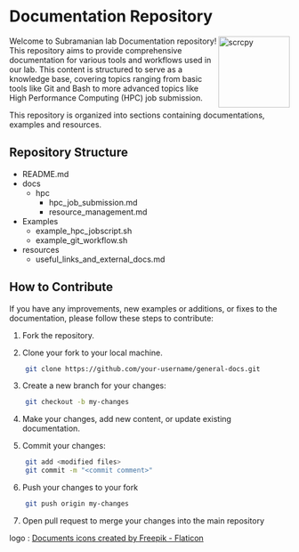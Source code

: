 # Documentation Repository

<img src="icon.png" width="128" height="128" alt="scrcpy" align="right" />

Welcome to Subramanian lab Documentation repository! This repository aims to provide comprehensive documentation for various tools and workflows used in our lab. This content is structured to serve as a knowledge base, covering topics ranging from basic tools like Git and Bash to more advanced topics like High Performance Computing (HPC) job submission.

This repository is organized into sections containing documentations, examples and resources.

## Repository Structure

- README.md
- docs
	- hpc
		- hpc_job_submission.md
		- resource_management.md
- Examples
	- example_hpc_jobscript.sh
	- example_git_workflow.sh
- resources
	- useful_links_and_external_docs.md

## How to Contribute
If you have any improvements, new examples or additions, or fixes to the documentation, please follow these steps to contribute:

1. Fork the repository.

2. Clone your fork to your local machine.
```bash
	git clone https://github.com/your-username/general-docs.git
```
3. Create a new branch for your changes:
```bash
	git checkout -b my-changes
```
4. Make your changes, add new content, or update existing documentation.

5. Commit your changes:
```bash
	git add <modified files> 
	git commit -m "<commit comment>"
```

6. Push your changes to your fork
```bash
	git push origin my-changes
```

7. Open pull request to merge your changes into the main repository

logo : <a href="https://www.flaticon.com/free-icons/documents" title="documents icons">Documents icons created by Freepik - Flaticon</a>
